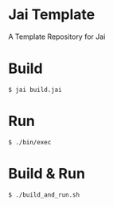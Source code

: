# Jai Template
A Template Repository for Jai

# Build
```console
$ jai build.jai
```

# Run
```console
$ ./bin/exec
```

# Build & Run
```
$ ./build_and_run.sh
```
